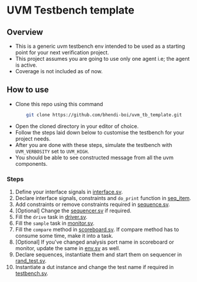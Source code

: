 # UVM Testbench template

## Overview

- This is a generic uvm testbench env intended to be used as a starting point for your next verification project.
- This project assumes you are going to use only one agent i.e; the agent is active.
- Coverage is not included as of now.

## How to use

- Clone this repo using this command
  ```bash
      git clone https://github.com/bhendi-boi/uvm_tb_template.git
  ```
- Open the cloned directory in your editor of choice.
- Follow the steps laid down below to customise the testbench for your project needs.
- After you are done with these steps, simulate the testbench with `UVM_VERBOSITY` set to `UVM_HIGH`.
- You should be able to see constructed message from all the uvm components.

### Steps

1. Define your interface signals in [interface.sv](interface.sv).
2. Declare interface signals, constraints and `do_print` function in [seq_item](seq_item.sv).
3. Add constraints or remove constraints required in [sequence.sv](sequence.sv).
4. [Optional] Change the [sequencer.sv](sequencer.sv) if required.
5. Fill the `drive` task in [driver.sv](driver.sv).
6. Fill the `sample` task in [monitor.sv](monitor.sv).
7. Fill the `compare` method in [scoreboard.sv](scoreboard.sv). If compare method has to consume some time, make it into a task.
8. [Optional] If you've changed analysis port name in scoreboard or monitor, update the same in [env.sv](env.sv) as well.
9. Declare sequences, instantiate them and start them on sequencer in [rand_test.sv](rand_test.sv).
10. Instantiate a dut instance and change the test name if required in [testbench.sv](testbench.sv).
